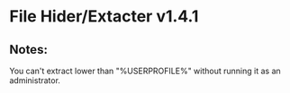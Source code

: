 # File Hider/Extacter v1.4.1

## Notes:
You can't extract lower than "%USERPROFILE%" without running it as an administrator.
